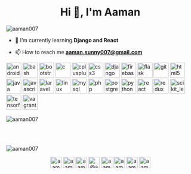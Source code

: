 <h1 align="center">Hi 👋, I'm Aaman</h1>
<p align="left"> <img src="https://komarev.com/ghpvc/?username=aaman007" alt="aaman007" /> </p>

- 🌱 I’m currently learning **Django and React**

- 📫 How to reach me **aaman.sunny007@gmail.com**

<p align="left"><img src="https://devicons.github.io/devicon/devicon.git/icons/android/android-original-wordmark.svg" alt="android" width="40" height="40"/> <img src="https://www.vectorlogo.zone/logos/gnu_bash/gnu_bash-icon.svg" alt="bash" width="40" height="40"/> <img src="https://devicons.github.io/devicon/devicon.git/icons/bootstrap/bootstrap-plain.svg" alt="bootstrap" width="40" height="40"/> <img src="https://devicons.github.io/devicon/devicon.git/icons/c/c-original.svg" alt="c" width="40" height="40"/> <img src="https://devicons.github.io/devicon/devicon.git/icons/cplusplus/cplusplus-original.svg" alt="cplusplus" width="40" height="40"/> <img src="https://devicons.github.io/devicon/devicon.git/icons/css3/css3-original-wordmark.svg" alt="css3" width="40" height="40"/> <img src="https://devicons.github.io/devicon/devicon.git/icons/django/django-original.svg" alt="django" width="40" height="40"/> <img src="https://www.vectorlogo.zone/logos/firebase/firebase-icon.svg" alt="firebase" width="40" height="40"/> <img src="https://www.vectorlogo.zone/logos/pocoo_flask/pocoo_flask-icon.svg" alt="flask" width="40" height="40"/> <img src="https://www.vectorlogo.zone/logos/git-scm/git-scm-icon.svg" alt="git" width="40" height="40"/> <img src="https://devicons.github.io/devicon/devicon.git/icons/html5/html5-original-wordmark.svg" alt="html5" width="40" height="40"/> <img src="https://devicons.github.io/devicon/devicon.git/icons/java/java-original-wordmark.svg" alt="java" width="40" height="40"/> <img src="https://devicons.github.io/devicon/devicon.git/icons/javascript/javascript-original.svg" alt="javascript" width="40" height="40"/> <img src="https://devicons.github.io/devicon/devicon.git/icons/laravel/laravel-plain-wordmark.svg" alt="laravel" width="40" height="40"/> <img src="https://devicons.github.io/devicon/devicon.git/icons/linux/linux-original.svg" alt="linux" width="40" height="40"/> <img src="https://devicons.github.io/devicon/devicon.git/icons/mysql/mysql-original-wordmark.svg" alt="mysql" width="40" height="40"/> <img src="https://devicons.github.io/devicon/devicon.git/icons/php/php-original.svg" alt="php" width="40" height="40"/> <img src="https://devicons.github.io/devicon/devicon.git/icons/postgresql/postgresql-original-wordmark.svg" alt="postgresql" width="40" height="40"/> <img src="https://devicons.github.io/devicon/devicon.git/icons/python/python-original.svg" alt="python" width="40" height="40"/> <img src="https://devicons.github.io/devicon/devicon.git/icons/react/react-original-wordmark.svg" alt="react" width="40" height="40"/> <img src="https://devicons.github.io/devicon/devicon.git/icons/redux/redux-original.svg" alt="redux" width="40" height="40"/> <img src="https://upload.wikimedia.org/wikipedia/commons/0/05/Scikit_learn_logo_small.svg" alt="scikit_learn" width="40" height="40"/> <img src="https://www.vectorlogo.zone/logos/tensorflow/tensorflow-icon.svg" alt="tensorflow" width="40" height="40"/> <img src="https://www.vectorlogo.zone/logos/vagrantup/vagrantup-icon.svg" alt="vagrant" width="40" height="40"/></p>

<p><img align="center" src="https://github-readme-stats.vercel.app/api/top-langs/?username=aaman007&layout=compact" alt="aaman007" /></p>
<br><br>
<p><img align="center" src="https://github-readme-stats.vercel.app/api?username=aaman007&show_icons=true" alt="aaman007" /></p>


<p align="center">
<a href="https://linkedin.com/in/aaman007" target="blank"><img align="center" src="https://cdn.jsdelivr.net/npm/simple-icons@3.0.1/icons/linkedin.svg" alt="aaman007" height="30" width="30" /></a>
<a href="https://fb.com/aaman007.r" target="blank"><img align="center" src="https://cdn.jsdelivr.net/npm/simple-icons@3.0.1/icons/facebook.svg" alt="aaman007.r" height="30" width="30" /></a>
<a href="https://instagram.com/aaman_007" target="blank"><img align="center" src="https://cdn.jsdelivr.net/npm/simple-icons@3.0.1/icons/instagram.svg" alt="aaman_007" height="30" width="30" /></a>
<a href="https://medium.com/@aaman007" target="blank"><img align="center" src="https://cdn.jsdelivr.net/npm/simple-icons@3.0.1/icons/medium.svg" alt="@aaman007" height="30" width="30" /></a>
<a href="https://www.codechef.com/users/aaman007" target="blank"><img align="center" src="https://cdn.jsdelivr.net/npm/simple-icons@3.1.0/icons/codechef.svg" alt="aaman007" height="30" width="30" /></a>
<a href="https://www.hackerrank.com/aaman007" target="blank"><img align="center" src="https://cdn.jsdelivr.net/npm/simple-icons@3.0.1/icons/hackerrank.svg" alt="aaman007" height="30" width="30" /></a>
<a href="https://codeforces.com/profile/aaman007" target="blank"><img align="center" src="https://cdn.jsdelivr.net/npm/simple-icons@3.0.1/icons/codeforces.svg" alt="aaman007" height="30" width="30" /></a>
<a href="https://www.leetcode.com/aaman007" target="blank"><img align="center" src="https://cdn.jsdelivr.net/npm/simple-icons@3.0.1/icons/leetcode.svg" alt="aaman007" height="30" width="30" /></a>
</p>
